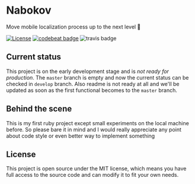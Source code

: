# Nabokov
Move mobile localization process up to the next level 🚀


[![License](http://img.shields.io/badge/license-MIT-green.svg?style=flat)](https://github.com/Antondomashnev/nabokov/blob/master/LICENSE)
[![codebeat badge](https://codebeat.co/badges/cd388b60-f4e0-4b2d-8278-a7d2764d642d)](https://codebeat.co/projects/github-com-antondomashnev-nabokov)
![travis badge](https://travis-ci.org/Antondomashnev/nabokov.svg?branch=master)

## Current status
This project is on the early development stage and is *not ready for production*. The `master` branch is empty and now the current status can be checked in `develop` branch. Also readme is not ready at all and we'll be updated as soon as the first functional becomes to the `master` branch.

## Behind the scene
This is my first ruby project except small experiments on the local machine before. So please bare it in mind and I would really appreciate any point about code style or even better way to implement something

## License
This project is open source under the MIT license, which means you have full access to the source code and can modify it to fit your own needs.


